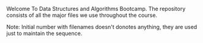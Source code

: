 Welcome To Data Structures and Algorithms Bootcamp. 
The repository consists of all the major files we use throughout the course.

Note: 
Initial number with filenames doesn't donotes anything, they are used just to maintain the sequence.